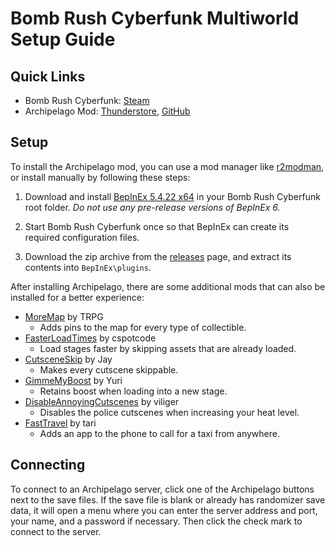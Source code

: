 # Bomb Rush Cyberfunk Multiworld Setup Guide

## Quick Links

- Bomb Rush Cyberfunk: [Steam](https://store.steampowered.com/app/1353230/Bomb_Rush_Cyberfunk/)
- Archipelago Mod: [Thunderstore](https://thunderstore.io/c/bomb-rush-cyberfunk/p/TRPG/Archipelago/), 
[GitHub](https://github.com/TRPG0/BRC-Archipelago/releases)

## Setup

To install the Archipelago mod, you can use a mod manager like 
[r2modman](https://thunderstore.io/c/bomb-rush-cyberfunk/p/ebkr/r2modman/), or install manually by following these steps:

1. Download and install [BepInEx 5.4.22 x64](https://github.com/BepInEx/BepInEx/releases/tag/v5.4.22) in your Bomb Rush 
Cyberfunk root folder. *Do not use any pre-release versions of BepInEx 6.*

2. Start Bomb Rush Cyberfunk once so that BepInEx can create its required configuration files.

3. Download the zip archive from the [releases](https://github.com/TRPG0/BRC-Archipelago/releases) page, and extract its 
contents into `BepInEx\plugins`.

After installing Archipelago, there are some additional mods that can also be installed for a better experience:

- [MoreMap](https://thunderstore.io/c/bomb-rush-cyberfunk/p/TRPG/MoreMap/) by TRPG
    - Adds pins to the map for every type of collectible.
- [FasterLoadTimes](https://thunderstore.io/c/bomb-rush-cyberfunk/p/cspotcode/FasterLoadTimes/) by cspotcode
    - Load stages faster by skipping assets that are already loaded.
- [CutsceneSkip](https://thunderstore.io/c/bomb-rush-cyberfunk/p/Jay/CutsceneSkip/) by Jay
    - Makes every cutscene skippable.
- [GimmeMyBoost](https://thunderstore.io/c/bomb-rush-cyberfunk/p/Yuri/GimmeMyBoost/) by Yuri
    - Retains boost when loading into a new stage.
- [DisableAnnoyingCutscenes](https://thunderstore.io/c/bomb-rush-cyberfunk/p/viliger/DisableAnnoyingCutscenes/) by viliger
    - Disables the police cutscenes when increasing your heat level.
- [FastTravel](https://thunderstore.io/c/bomb-rush-cyberfunk/p/tari/FastTravel/) by tari
    - Adds an app to the phone to call for a taxi from anywhere.

## Connecting

To connect to an Archipelago server, click one of the Archipelago buttons next to the save files. If the save file is 
blank or already has randomizer save data, it will open a menu where you can enter the server address and port, your 
name, and a password if necessary. Then click the check mark to connect to the server.